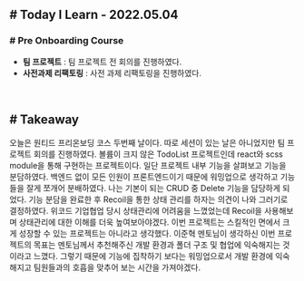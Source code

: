 ## # Today I Learn - 2022.05.04

### # Pre Onboarding Course
- **팀 프로젝트** : 팀 프로젝트 전 회의를 진행하였다.
- **사전과제 리팩토링** : 사전 과제 리팩토링을 진행하였다.

<br>

## # Takeaway
오늘은 원티드 프리온보딩 코스 두번째 날이다. 따로 세션이 있는 날은 아니었지만 팀 프로젝트 회의를 진행하였다. 볼륨이 크지 않은 TodoList 프로젝트인데
react와 scss module을 통해 구현하는 프로젝트이다. 일단 프로젝트 내부 기능을 살펴보고 기능을 분담하였다. 백엔드 없이 모든 인원이 프론트엔드이기 때문에 워밍업으로 생각하고 기능들을 잘게 쪼개어 분배하였다. 나는 기본이 되는 CRUD 중 Delete 기능을 담당하게 되었다. 기능 분담을 완료한 후 Recoil을 통한 상태 관리를 하자는 의견이 나와 그러기로 결정하였다. 위코드 기업협업 당시 상태관리에 어려움을 느꼈었는데 Recoil을 사용해보며 상태관리에 대한 이해를 더욱 높여보아야겠다. 이번 프로젝트는 스킬적인 면에서 크게 성장할 수 있는 프로젝트는 아니라고 생각했다. 이준혁 멘토님이 생각하신 이번 프로젝트의 목표는 멘토님께서 추천해주신 개발 환경과 폴더 구조 및 협업에 익숙해지는 것이라고 느꼈다. 그렇기 때문에 기능에 집착하기 보다는 워밍업으로서 개발 환경에 익숙해지고 팀원들과의 호흡을 맞추어 보는 시간을 가져야겠다.